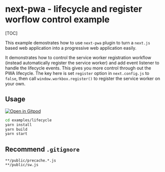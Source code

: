 

# next-pwa - lifecycle and register worflow control example

[TOC]

This example demostrates how to use `next-pwa` plugin to turn a `next.js` based web application into a progressive web application easily.

It demonstrates how to control the service worker registration workflow (instead automatically register the service worker) and add event listener to handle the lifecycle events. This gives you more control through out the PWA lifecycle. The key here is set `register` option in `next.config.js` to `false`, then call `window.workbox.register()` to register the service worker on your own.

## Usage

[![Open in Gitpod](https://gitpod.io/button/open-in-gitpod.svg)](https://gitpod.io/#https://github.com/shadowwalker/next-pwa/)

``` bash
cd examples/lifecycle
yarn install
yarn build
yarn start
```

## Recommend `.gitignore`

```
**/public/precache.*.js
**/public/sw.js
```
